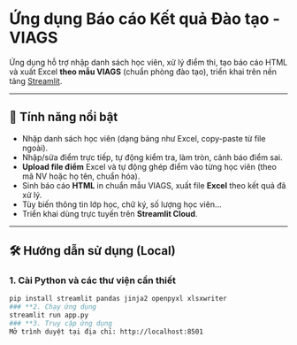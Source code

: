 # Ứng dụng Báo cáo Kết quả Đào tạo - VIAGS

Ứng dụng hỗ trợ nhập danh sách học viên, xử lý điểm thi, tạo báo cáo HTML và xuất Excel **theo mẫu VIAGS** (chuẩn phòng đào tạo), triển khai trên nền tảng [Streamlit](https://streamlit.io).

---

## 🚀 **Tính năng nổi bật**

- Nhập danh sách học viên (dạng bảng như Excel, copy-paste từ file ngoài).
- Nhập/sửa điểm trực tiếp, tự động kiểm tra, làm tròn, cảnh báo điểm sai.
- **Upload file điểm** Excel và tự động ghép điểm vào từng học viên (theo mã NV hoặc họ tên, chuẩn hóa).
- Sinh báo cáo **HTML** in chuẩn mẫu VIAGS, xuất file **Excel** theo kết quả đã xử lý.
- Tùy biến thông tin lớp học, chữ ký, số lượng học viên…
- Triển khai dùng trực tuyến trên **Streamlit Cloud**.

---

## 🛠️ **Hướng dẫn sử dụng (Local)**

### **1. Cài Python và các thư viện cần thiết**
```sh
pip install streamlit pandas jinja2 openpyxl xlsxwriter
### **2. Chạy ứng dụng
streamlit run app.py
### **3. Truy cập ứng dụng
Mở trình duyệt tại địa chỉ: http://localhost:8501
